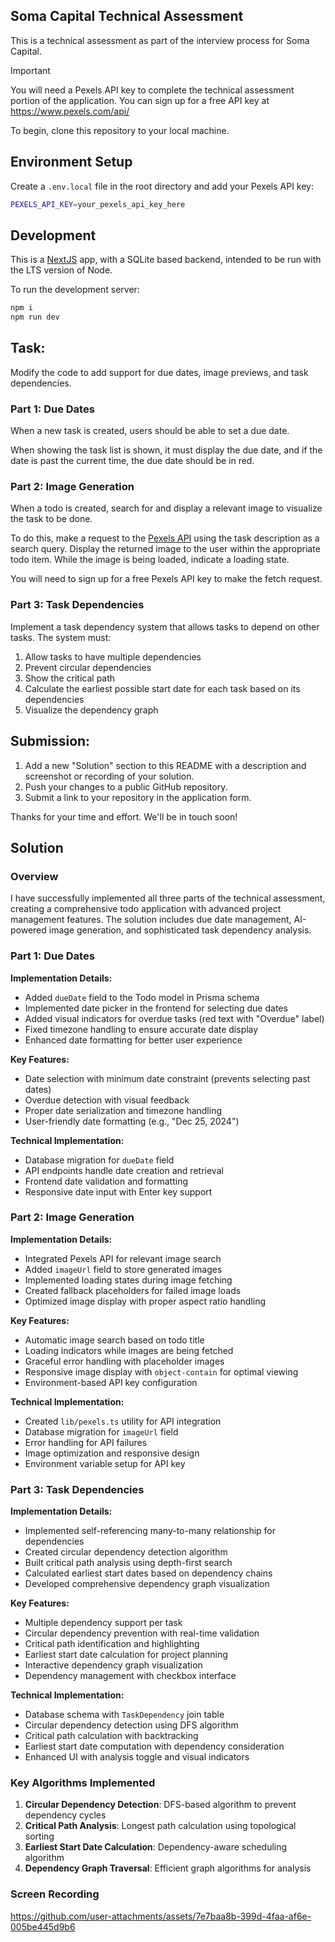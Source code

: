 ## Soma Capital Technical Assessment

This is a technical assessment as part of the interview process for Soma Capital.

> [!IMPORTANT]  
> You will need a Pexels API key to complete the technical assessment portion of the application. You can sign up for a free API key at https://www.pexels.com/api/  

To begin, clone this repository to your local machine.

## Environment Setup

Create a `.env.local` file in the root directory and add your Pexels API key:

```bash
PEXELS_API_KEY=your_pexels_api_key_here
```

## Development

This is a [NextJS](https://nextjs.org) app, with a SQLite based backend, intended to be run with the LTS version of Node.

To run the development server:

```bash
npm i
npm run dev
```

## Task:

Modify the code to add support for due dates, image previews, and task dependencies.

### Part 1: Due Dates 

When a new task is created, users should be able to set a due date.

When showing the task list is shown, it must display the due date, and if the date is past the current time, the due date should be in red.

### Part 2: Image Generation 

When a todo is created, search for and display a relevant image to visualize the task to be done. 

To do this, make a request to the [Pexels API](https://www.pexels.com/api/) using the task description as a search query. Display the returned image to the user within the appropriate todo item. While the image is being loaded, indicate a loading state.

You will need to sign up for a free Pexels API key to make the fetch request. 

### Part 3: Task Dependencies

Implement a task dependency system that allows tasks to depend on other tasks. The system must:

1. Allow tasks to have multiple dependencies
2. Prevent circular dependencies
3. Show the critical path
4. Calculate the earliest possible start date for each task based on its dependencies
5. Visualize the dependency graph

## Submission:

1. Add a new "Solution" section to this README with a description and screenshot or recording of your solution. 
2. Push your changes to a public GitHub repository.
3. Submit a link to your repository in the application form.

Thanks for your time and effort. We'll be in touch soon!

## Solution

### Overview

I have successfully implemented all three parts of the technical assessment, creating a comprehensive todo application with advanced project management features. The solution includes due date management, AI-powered image generation, and sophisticated task dependency analysis.

### Part 1: Due Dates

**Implementation Details:**
- Added `dueDate` field to the Todo model in Prisma schema
- Implemented date picker in the frontend for selecting due dates
- Added visual indicators for overdue tasks (red text with "Overdue" label)
- Fixed timezone handling to ensure accurate date display
- Enhanced date formatting for better user experience

**Key Features:**
- Date selection with minimum date constraint (prevents selecting past dates)
- Overdue detection with visual feedback
- Proper date serialization and timezone handling
- User-friendly date formatting (e.g., "Dec 25, 2024")

**Technical Implementation:**
- Database migration for `dueDate` field
- API endpoints handle date creation and retrieval
- Frontend date validation and formatting
- Responsive date input with Enter key support

### Part 2: Image Generation

**Implementation Details:**
- Integrated Pexels API for relevant image search
- Added `imageUrl` field to store generated images
- Implemented loading states during image fetching
- Created fallback placeholders for failed image loads
- Optimized image display with proper aspect ratio handling

**Key Features:**
- Automatic image search based on todo title
- Loading indicators while images are being fetched
- Graceful error handling with placeholder images
- Responsive image display with `object-contain` for optimal viewing
- Environment-based API key configuration

**Technical Implementation:**
- Created `lib/pexels.ts` utility for API integration
- Database migration for `imageUrl` field
- Error handling for API failures
- Image optimization and responsive design
- Environment variable setup for API key

### Part 3: Task Dependencies

**Implementation Details:**
- Implemented self-referencing many-to-many relationship for dependencies
- Created circular dependency detection algorithm
- Built critical path analysis using depth-first search
- Calculated earliest start dates based on dependency chains
- Developed comprehensive dependency graph visualization

**Key Features:**
- Multiple dependency support per task
- Circular dependency prevention with real-time validation
- Critical path identification and highlighting
- Earliest start date calculation for project planning
- Interactive dependency graph visualization
- Dependency management with checkbox interface

**Technical Implementation:**
- Database schema with `TaskDependency` join table
- Circular dependency detection using DFS algorithm
- Critical path calculation with backtracking
- Earliest start date computation with dependency consideration
- Enhanced UI with analysis toggle and visual indicators

### Key Algorithms Implemented

1. **Circular Dependency Detection**: DFS-based algorithm to prevent dependency cycles
2. **Critical Path Analysis**: Longest path calculation using topological sorting
3. **Earliest Start Date Calculation**: Dependency-aware scheduling algorithm
4. **Dependency Graph Traversal**: Efficient graph algorithms for analysis

### Screen Recording

https://github.com/user-attachments/assets/7e7baa8b-399d-4faa-af6e-005be445d9b6

